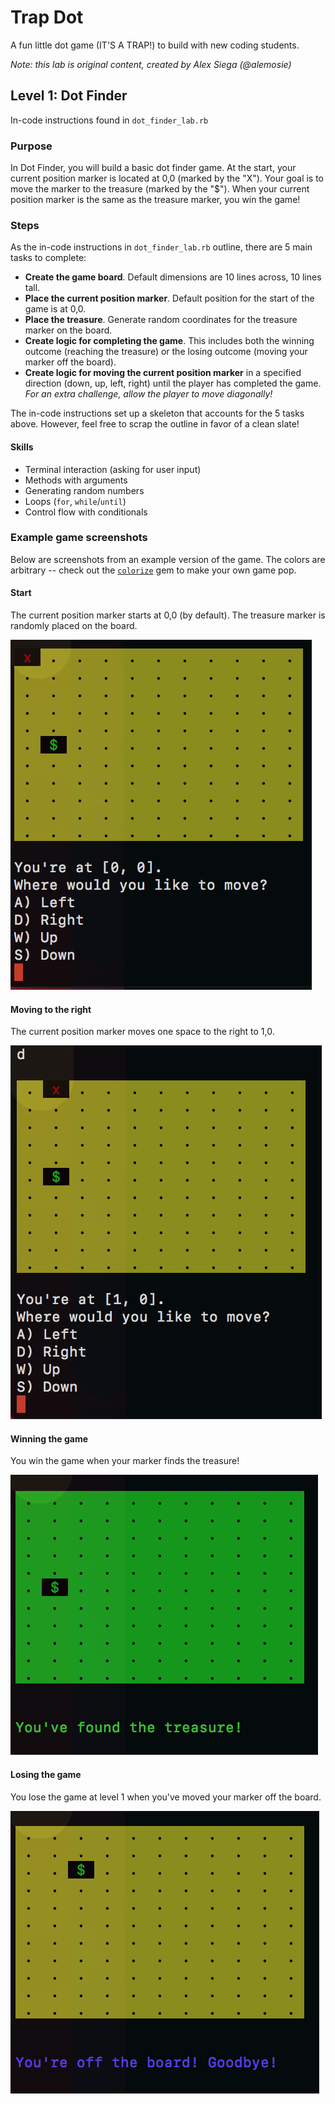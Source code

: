 # Trap Dot
A fun little dot game (IT'S A TRAP!) to build with new coding students.

*Note: this lab is original content, created by Alex Siega (@alemosie)*

## Level 1: Dot Finder
In-code instructions found in `dot_finder_lab.rb`

### Purpose

In Dot Finder, you will build a basic dot finder game. At the start, your current position marker is located at 0,0 (marked by the "X"). Your goal is to move the marker to the treasure (marked by the "$"). When your current position marker is the same as the treasure marker, you win the game!

### Steps
As the in-code instructions in `dot_finder_lab.rb` outline, there are 5 main tasks to complete:
- **Create the game board**. Default dimensions are 10 lines across, 10 lines tall.
- **Place the current position marker**. Default position for the start of the game is at 0,0.
- **Place the treasure**. Generate random coordinates for the treasure marker on the board.
- **Create logic for completing the game**. This includes both the winning outcome (reaching the treasure) or the losing outcome (moving your marker off the board).
- **Create logic for moving the current position marker** in a specified direction (down, up, left, right) until the player has completed the game. *For an extra challenge, allow the player to move diagonally!*

The in-code instructions set up a skeleton that accounts for the 5 tasks above. However, feel free to scrap the outline in favor of a clean slate!

#### Skills

- Terminal interaction (asking for user input)
- Methods with arguments
- Generating random numbers
- Loops (`for`, `while`/`until`)
- Control flow with conditionals


### Example game screenshots

Below are screenshots from an example version of the game. The colors are arbitrary -- check out the [`colorize`](https://github.com/fazibear/colorize) gem to make your own game pop.

#### Start

The current position marker starts at 0,0 (by default). The treasure marker is randomly placed on the board.

![Start of the game](images/start.png)

#### Moving to the right

The current position marker moves one space to the right to 1,0.

![Moving to the right](images/move_right.png)

#### Winning the game

You win the game when your marker finds the treasure!

![You've found the treasure!](images/winner.png)

#### Losing the game

You lose the game at level 1 when you've moved your marker off the board.

![Losing the game](images/off_the_board.png)
